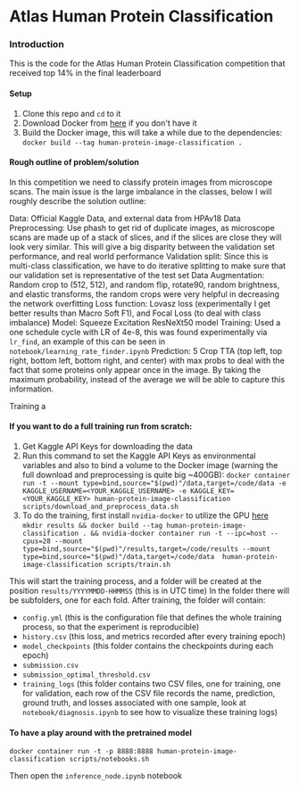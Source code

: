 # Atlas Human Protein Classification

### Introduction
This is the code for the Atlas Human Protein Classification competition that received top 14% in the final leaderboard

#### Setup

1. Clone this repo and `cd` to it
2. Download Docker from [here](https://docs.docker.com/install/linux/docker-ce/ubuntu/) if you don't have it
3. Build the Docker image, this will take a while due to the dependencies: `docker build --tag human-protein-image-classification .`

#### Rough outline of problem/solution

In this competition we need to classify protein images from microscope scans. The main issue is the large imbalance in the classes, below I will roughly describe the solution outline:

Data: Official Kaggle Data, and external data from HPAv18
Data Preprocessing: Use phash to get rid of duplicate images, as microscope scans are made up of a stack of slices, and if the slices are close they will look very similar. This will give a big disparity between the validation set performance, and real world performance
Validation split: Since this is multi-class classification, we have to do iterative splitting to make sure that our validation set is representative of the test set
Data Augmentation: Random crop to (512, 512), and random flip, rotate90, random brightness, and elastic transforms, the random crops were very helpful in decreasing the network overfitting
Loss function: Lovasz loss (experimentally I get better results than Macro Soft F1), and Focal Loss (to deal with class imbalance)
Model: Squeeze Excitation ResNeXt50 model
Training: Used a one schedule cycle with LR of 4e-8, this was found experimentally via `lr_find`, an example of this can be seen in `notebook/learning_rate_finder.ipynb`
Prediction: 5 Crop TTA (top left, top right, bottom left, bottom right, and center) with max probs to deal with the fact that some proteins only appear once in the image. By taking the maximum probability, instead of the average we will be able to capture this information.

Training a
#### If you want to do a full training run from scratch:

1. Get Kaggle API Keys for downloading the data
2. Run this command to set the Kaggle API Keys as environmental variables and also to bind a volume to the Docker image
(warning the full download and preprocessing is quite big ~400GB):
`docker container run -t --mount type=bind,source="$(pwd)"/data,target=/code/data -e KAGGLE_USERNAME=<YOUR_KAGGLE_USERNAME> -e KAGGLE_KEY=<YOUR_KAGGLE_KEY> human-protein-image-classification scripts/download_and_preprocess_data.sh`
3. To do the training, first install `nvidia-docker` to utilize the GPU [here](https://github.com/NVIDIA/nvidia-docker)
`mkdir results && docker build --tag human-protein-image-classification . && nvidia-docker container run -t --ipc=host --cpus=28 --mount type=bind,source="$(pwd)"/results,target=/code/results --mount type=bind,source="$(pwd)"/data,target=/code/data  human-protein-image-classification scripts/train.sh`

This will start the training process, and a folder will be created at the position `results/YYYYMMDD-HHMMSS` (this is in UTC time)
In the folder there will be subfolders, one for each fold. After training, the folder will contain:

- `config.yml` (this is the configuration file that defines the whole training process, so that the experiment is reproducible)
- `history.csv` (this loss, and metrics recorded after every training epoch)
- `model_checkpoints` (this folder contains the checkpoints during each epoch)
- `submission.csv`
- `submission_optimal_threshold.csv`
- `training_logs` (this folder contains two CSV files, one for training, one for validation, each row of the CSV file records the name, prediction, ground truth, and losses associated with one sample, look at `notebook/diagnosis.ipynb` to see how to visualize these training logs)


#### To have a play around with the pretrained model
`docker container run -t -p 8888:8888 human-protein-image-classification scripts/notebooks.sh`

Then open the `inference_node.ipynb` notebook
